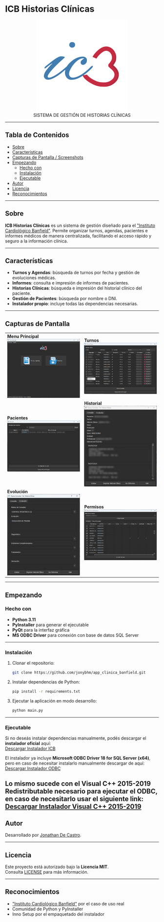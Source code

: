 # ICB Historias Clínicas

<div align="center">
  <img src="assets/logo/logo.png" alt="Logo" width="300" height="300">
</div>

<div align="center">
  SISTEMA DE GESTIÓN DE HISTORIAS CLÍNICAS
</div>

---

## Tabla de Contenidos

- [Sobre](#sobre)
- [Características](#características)
- [Capturas de Pantalla / Screenshots](#capturas-de-pantalla)
- [Empezando](#empezando)
  - [Hecho con](#hecho-con)
  - [Instalación](#instalación)
  - [Ejecutable](#ejecutable)
- [Autor](#autor)
- [Licencia](#licencia)
- [Reconocimientos](#reconocimientos)

---

## Sobre
**ICB Historias Clínicas** es un sistema de gestión diseñado para el ["Instituto Cardiológico Banfield"](http://www.institutocardiologicobanfield.com/quienes_somos.html). Permite organizar turnos, agendas, pacientes e informes médicos de manera centralizada, facilitando el acceso rápido y seguro a la información clínica.

---

## Características

- **Turnos y Agendas**: búsqueda de turnos por fecha y gestión de evoluciones médicas.
- **Informes**: consulta e impresión de informes de pacientes.
- **Historias Clínicas**: búsqueda e impresión del historial clínico del paciente.
- **Gestión de Pacientes**: búsqueda por nombre o DNI.
- **Instalador propio**: incluye todas las dependencias necesarias.

---

## Capturas de Pantalla

<div align="center">
<table>
<tr>
  <td><b>Menu Principal</b><br><img src="assets/screenshots/menu_ppal.png" width="300"></td>
  <td><b>Turnos</b><br><img src="assets/screenshots/turnos.png" width="300"></td>
</tr>
<tr>
  <td><b>Pacientes</b><br><img src="assets/screenshots/pacientes.png" width="300"></td>
  <td><b>Historial</b><br><img src="assets/screenshots/historial.png" width="300"></td>
</tr>
<tr>
  <td><b>Evolución</b><br><img src="assets/screenshots/evolucion.png" width="300"></td>
  <td><b>Permisos</b><br><img src="assets/screenshots/permisos.png" width="300"></td>
</tr>
</table>
</div>

---

## Empezando

### Hecho con
- **Python 3.11**
- **PyInstaller** para generar el ejecutable
- **PyQt** para la interfaz gráfica
- **MS ODBC Driver** para conexión con base de datos SQL Server

---

### Instalación
1. Clonar el repositorio:
   ```sh
   git clone https://github.com/jonybhm/app_clinica_banfield.git
   ```
2. Instalar dependencias de Python:
   ```sh
   pip install -r requirements.txt
   ```
3. Ejecutar la aplicación en modo desarrollo:
   ```sh
   python main.py
   ```

---

### Ejecutable
Si no deseás instalar dependencias manualmente, podés descargar el **instalador oficial** aquí:  
[Descargar Instalador ICB](https://github.com/jonybhm/app_clinica_banfield/tree/main/releases/latest/download)

El instalador ya incluye **Microsoft ODBC Driver 18 for SQL Server (x64)**, pero en caso de necesitar instalarlo manualmente descargar de aquí:  
[Descargar Instalador ODBC](https://learn.microsoft.com/en-us/sql/connect/odbc/download-odbc-driver-for-sql-server?view=sql-server-ver17)

Lo mismo sucede con el **Visual C++ 2015-2019 Redistributable** necesario para ejecutar el ODBC, en caso de necesitarlo usar el siguiente link:
[Descargar Instalador Visual C++ 2015-2019](https://aka.ms/vs/17/release/vc_redist.x64.exe)
---

## Autor
Desarrollado por [Jonathan De Castro](https://github.com/jonybhm).  

---

## Licencia
Este proyecto está autorizado bajo la **Licencia MIT**.  
Consulta [LICENSE](LICENSE) para más información.

---

## Reconocimientos
- ["Instituto Cardiológico Banfield"](http://www.institutocardiologicobanfield.com/quienes_somos.html) por el caso de uso real  
- Comunidad de Python y PyInstaller  
- Inno Setup por el empaquetado del instalador